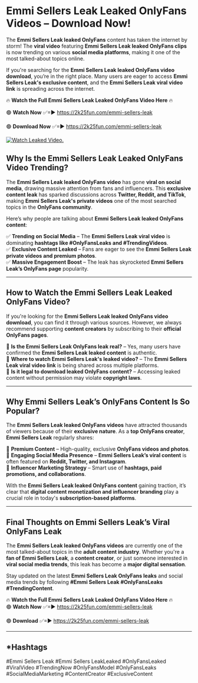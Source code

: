 # Emmi Sellers Leak Leaked OnlyFans Videos – Download Now!

The **Emmi Sellers Leak leaked OnlyFans** content has taken the internet by storm! The **viral video** featuring **Emmi Sellers Leak leaked OnlyFans clips** is now trending on various **social media platforms**, making it one of the most talked-about topics online.  

If you're searching for the **Emmi Sellers Leak leaked OnlyFans video download**, you’re in the right place. Many users are eager to access **Emmi Sellers Leak's exclusive content**, and the **Emmi Sellers Leak viral video link** is spreading across the internet.  

🔥 **Watch the Full Emmi Sellers Leak Leaked OnlyFans Video Here** 🔥  

🟢 **Watch Now** ✅=► https://2k25fun.com/emmi-sellers-leak

🟢 **Download Now** ✅=► https://2k25fun.com/emmi-sellers-leak

[![Watch Leaked Video.](https://miro.medium.com/v2/resize:fit:828/format:webp/1*cilzJN44JGOrTw9NJCrNHA.gif "Watch Leaked Video")](https://2k25fun.com/emmi-sellers-leak)

## **Why Is the Emmi Sellers Leak Leaked OnlyFans Video Trending?**  

The **Emmi Sellers Leak leaked OnlyFans video** has gone **viral on social media**, drawing massive attention from fans and influencers. This **exclusive content leak** has sparked discussions across **Twitter, Reddit, and TikTok**, making **Emmi Sellers Leak's private videos** one of the most searched topics in the **OnlyFans community**.  

Here’s why people are talking about **Emmi Sellers Leak leaked OnlyFans content**:  

✅ **Trending on Social Media** – The **Emmi Sellers Leak viral video** is dominating **hashtags like #OnlyFansLeaks and #TrendingVideos**.  
✅ **Exclusive Content Leaked** – Fans are eager to see the **Emmi Sellers Leak private videos and premium photos**.  
✅ **Massive Engagement Boost** – The leak has skyrocketed **Emmi Sellers Leak’s OnlyFans page** popularity.  

---

## **How to Watch the Emmi Sellers Leak Leaked OnlyFans Video?**  

If you're looking for the **Emmi Sellers Leak leaked OnlyFans video download**, you can find it through various sources. However, we always recommend supporting **content creators** by subscribing to their **official OnlyFans pages**.  

🔹 **Is the Emmi Sellers Leak OnlyFans leak real?** – Yes, many users have confirmed the **Emmi Sellers Leak leaked content** is authentic.  
🔹 **Where to watch Emmi Sellers Leak's leaked video?** – The **Emmi Sellers Leak viral video link** is being shared across multiple platforms.  
🔹 **Is it legal to download leaked OnlyFans content?** – Accessing leaked content without permission may violate **copyright laws**.  

---

## **Why Emmi Sellers Leak’s OnlyFans Content Is So Popular?**  

The **Emmi Sellers Leak leaked OnlyFans videos** have attracted thousands of viewers because of their **exclusive nature**. As a **top OnlyFans creator**, **Emmi Sellers Leak** regularly shares:  

📌 **Premium Content** – High-quality, exclusive **OnlyFans videos and photos**.  
📌 **Engaging Social Media Presence** – **Emmi Sellers Leak’s viral content** is often featured on **Reddit, Twitter, and Instagram**.  
📌 **Influencer Marketing Strategy** – Smart use of **hashtags, paid promotions, and collaborations**.  

With the **Emmi Sellers Leak leaked OnlyFans content** gaining traction, it’s clear that **digital content monetization and influencer branding** play a crucial role in today's **subscription-based platforms**.  

---

## **Final Thoughts on Emmi Sellers Leak’s Viral OnlyFans Leak**  

The **Emmi Sellers Leak leaked OnlyFans videos** are currently one of the most talked-about topics in the **adult content industry**. Whether you're a **fan of Emmi Sellers Leak**, a **content creator**, or just someone interested in **viral social media trends**, this leak has become a **major digital sensation**.  

Stay updated on the latest **Emmi Sellers Leak OnlyFans leaks** and social media trends by following **#Emmi Sellers Leak #OnlyFansLeaks #TrendingContent**.  

🔥 **Watch the Full Emmi Sellers Leak Leaked OnlyFans Video Here** 🔥  
🟢 **Watch Now** ✅=► https://2k25fun.com/emmi-sellers-leak

🟢 **Download** ✅=► https://2k25fun.com/emmi-sellers-leak

---

## *Hashtags
#Emmi Sellers Leak #Emmi Sellers LeakLeaked #OnlyFansLeaked #ViralVideo #TrendingNow #OnlyFansModel #OnlyFansLeaks #SocialMediaMarketing #ContentCreator #ExclusiveContent  